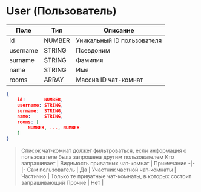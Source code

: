# User (Пользователь)
Поле | Тип | Описание
-|-|-
id | NUMBER | Уникальный ID пользователя
username | STRING | Псевдоним
surname | STRING | Фамилия
name | STRING | Имя
rooms | ARRAY | Массив ID чат-комнат

```json
{
    id:       NUMBER,
    username: STRING,
    surname:  STRING,
    name:     STRING,
    rooms: [
        NUMBER, ..., NUMBER
    ]
}
```
> Список чат-комнат должет фильтроваться, если информация о пользователе была запрошена другим пользователем
> Кто запрашивает | Видимость приватных чат-комнат | Примечание
> -|-|-
> Сам пользователь | Да |
> Участник частной чат-комнаты | Частично | Только те приватные чат-комнаты, в которых состоит запрашивающий
> Прочие | Нет |